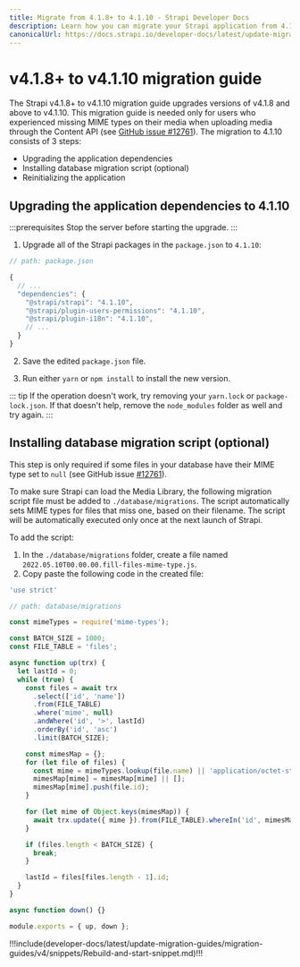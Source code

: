 ```yaml
---
title: Migrate from 4.1.8+ to 4.1.10 - Strapi Developer Docs
description: Learn how you can migrate your Strapi application from 4.1.8+ to 4.1.10.
canonicalUrl: https://docs.strapi.io/developer-docs/latest/update-migration-guides/migration-guides/v4/migration-guide-4.1.8+-to-4.1.10.html
---
```


# v4.1.8+ to v4.1.10 migration guide

The Strapi v4.1.8+ to v4.1.10 migration guide upgrades versions of v4.1.8 and above to v4.1.10. This migration guide is needed only for users who experienced missing MIME types on their media when uploading media through the Content API (see [GitHub issue #12761](https://github.com/strapi/strapi/issues/12761)). The migration to 4.1.10 consists of 3 steps:

- Upgrading the application dependencies
- Installing database migration script (optional)
- Reinitializing the application

## Upgrading the application dependencies to 4.1.10

:::prerequisites
Stop the server before starting the upgrade.
:::

1. Upgrade all of the Strapi packages in the `package.json` to `4.1.10`:

```jsx
// path: package.json

{
  // ...
  "dependencies": {
    "@strapi/strapi": "4.1.10",
    "@strapi/plugin-users-permissions": "4.1.10",
    "@strapi/plugin-i18n": "4.1.10",
    // ...
  }
}

```

2. Save the edited `package.json` file.

3. Run either `yarn` or `npm install` to install the new version.

::: tip
If the operation doesn't work, try removing your `yarn.lock` or `package-lock.json`. If that doesn't help, remove the `node_modules` folder as well and try again.
:::

## Installing database migration script (optional)

This step is only required if some files in your database have their MIME type set to `null` (see GitHub issue [#12761](https://github.com/strapi/strapi/issues/12761)).

To make sure Strapi can load the Media Library, the following migration script file must be added to `./database/migrations`. The script automatically sets MIME types for files that miss one, based on their filename. The script will be automatically executed only once at the next launch of Strapi.

To add the script:

1. In the `./database/migrations` folder, create a file named `2022.05.10T00.00.00.fill-files-mime-type.js`.
2. Copy paste the following code in the created file:

```jsx
'use strict'

// path: database/migrations

const mimeTypes = require('mime-types');

const BATCH_SIZE = 1000;
const FILE_TABLE = 'files';

async function up(trx) {
  let lastId = 0;
  while (true) {
    const files = await trx
      .select(['id', 'name'])
      .from(FILE_TABLE)
      .where('mime', null)
      .andWhere('id', '>', lastId)
      .orderBy('id', 'asc')
      .limit(BATCH_SIZE);

    const mimesMap = {};
    for (let file of files) {
      const mime = mimeTypes.lookup(file.name) || 'application/octet-stream';
      mimesMap[mime] = mimesMap[mime] || [];
      mimesMap[mime].push(file.id);
    }

    for (let mime of Object.keys(mimesMap)) {
      await trx.update({ mime }).from(FILE_TABLE).whereIn('id', mimesMap[mime]);
    }

    if (files.length < BATCH_SIZE) {
      break;
    }

    lastId = files[files.length - 1].id;
  }
}

async function down() {}

module.exports = { up, down };
```

!!!include(developer-docs/latest/update-migration-guides/migration-guides/v4/snippets/Rebuild-and-start-snippet.md)!!!
